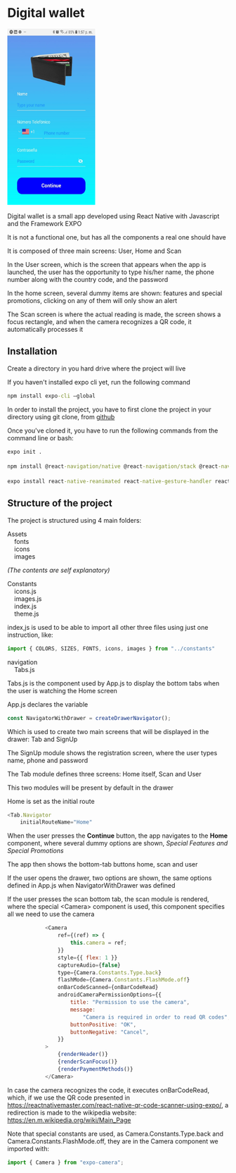 # Digital wallet
 
<img src="./assets/images/wallet.jpeg"
     alt="Digital Wallet"
     style="width: 200px; height: 400px" />

Digital wallet is a small app developed using React Native with Javascript and the Framework EXPO

It is not a functional one, but has all the components a real one should have

It is composed of three main screens: User, Home and Scan

In the User screen, which is the screen that appears when the app is launched, the user has the opportunity to type his/her name, the phone number along with the country code, and the password

In the home screen, several dummy items are shown: features and special promotions, clicking on any of them will only show an alert

The Scan screen is where the actual reading is made, the screen shows a focus rectangle, and when the camera recognizes a QR code, it automatically processes it

## Installation

Create a directory in you hard drive where the project will live

If you haven't installed expo cli yet, run the following command

```cmd
npm install expo-cli –global
```

In order to install the project, you have to first clone the project in your directory using git clone, from [github](https://github.com/rafaelsoteldosilva/billetera-digital)

Once you've cloned it, you have to run the following commands from the command line or bash:

```cmd
expo init .

npm install @react-navigation/native @react-navigation/stack @react-navigation/drawer @react-navigation/bottom-tabs

expo install react-native-reanimated react-native-gesture-handler react-native-screens react-native-safe-area-context @react-native-community/masked-view expo-camera expo-web-browser expo-linear-gradient
```

## Structure of the project

The project is structured using 4 main folders:

Assets  
&nbsp;&nbsp;&nbsp;&nbsp;fonts  
&nbsp;&nbsp;&nbsp;&nbsp;icons  
&nbsp;&nbsp;&nbsp;&nbsp;images  

*(The contents are self explanatory)*

Constants  
&nbsp;&nbsp;&nbsp;&nbsp;icons.js  
&nbsp;&nbsp;&nbsp;&nbsp;images.js  
&nbsp;&nbsp;&nbsp;&nbsp;index.js  
&nbsp;&nbsp;&nbsp;&nbsp;theme.js  

index,js is used to be able to import all other three files using just one instruction, like:
```js
import { COLORS, SIZES, FONTS, icons, images } from "../constants"
```

navigation  
&nbsp;&nbsp;&nbsp;&nbsp;Tabs.js

Tabs.js is the component used by App.js to display the bottom tabs when the user is watching the Home screen

App.js declares the variable 
```js
const NavigatorWithDrawer = createDrawerNavigator();
```
Which is used to create two main screens that will be displayed in the drawer: Tab and SignUp

The SignUp module shows the registration screen, where the user types name, phone and password

The Tab module defines three screens: Home itself, Scan and User

This two modules will be present by default in the drawer

Home is set as the initial route
```js
<Tab.Navigator
    initialRouteName="Home"
```
When the user presses the **Continue** button, the app navigates to the **Home** component, where several dummy options are shown, *Special Features and Special Promotions*

The app then shows the bottom-tab buttons home, scan and user

If the user opens the drawer, two options are shown, the same options defined in App.js when NavigatorWithDrawer was defined

If the user presses the scan bottom tab, the scan module is rendered, where the special \<Camera\> component is used, this component specifies all we need to use the camera
```js
            <Camera
                ref={(ref) => {
                    this.camera = ref;
                }}
                style={{ flex: 1 }}
                captureAudio={false}
                type={Camera.Constants.Type.back}
                flashMode={Camera.Constants.FlashMode.off}
                onBarCodeScanned={onBarCodeRead}
                androidCameraPermissionOptions={{
                    title: "Permission to use the camera",
                    message:
                        "Camera is required in order to read QR codes",
                    buttonPositive: "OK",
                    buttonNegative: "Cancel",
                }}
            >
                {renderHeader()}
                {renderScanFocus()}
                {renderPaymentMethods()}
            </Camera>
```

In case the camera recognizes the code, it executes onBarCodeRead, which, if we use the QR code presented in https://reactnativemaster.com/react-native-qr-code-scanner-using-expo/, a redirection is made to the wikipedia website: https://en.m.wikipedia.org/wiki/Main_Page 

Note that special constants are used, as Camera.Constants.Type.back and Camera.Constants.FlashMode.off, they are in the Camera component we imported with:
```js
import { Camera } from "expo-camera";
```